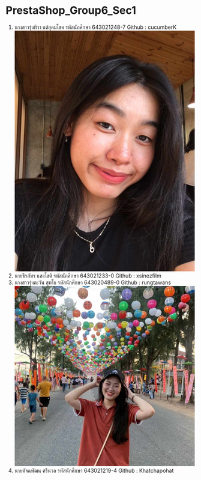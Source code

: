 # PrestaShop_Group6_Sec1
1. นางสาวรุ่งทิวา แต้อุดมโชค    รหัสนักศึกษา 643021248-7   Github : cucumberK
![media](/media/rungtiwa_pic.jpg)
2. นายธีรภัทร แสงโชติ         รหัสนักศึกษา 643021233-0   Github : xsinezfilm
3. นางสาวรุ่งตะวัน สุทโธ        รหัสนักศึกษา 643020489-0   Github : rungtawans
![media](/media/rungtawan_pic.jpg)
4. นายคัจฉพัฒน ศรีนวล        รหัสนักศึกษา 643021219-4   Github : Khatchapohat
